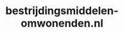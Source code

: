 ---
layout: post
title:  "bestrijdingsmiddelen-omwonenden.nl"
internal_url:  "/dutchgov/bestrijdingsmiddelen-omwonenden.nl.html"
subdomains_count: 2
all_subdomains_count: 2
urls_count: 2
ssl_rank: 0
http_rank: 65
url_link: /data/bestrijdingsmiddelen-omwonenden.nl/urls.txt
all_subdomains_link: /data/bestrijdingsmiddelen-omwonenden.nl/all_subdomains.txt
subdomains_link: /data/bestrijdingsmiddelen-omwonenden.nl/subdomains.txt
categories: dutchgov
---